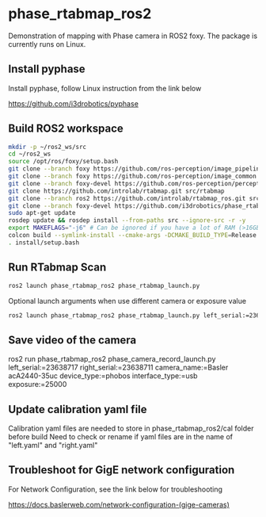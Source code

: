 # phase_rtabmap_ros2
Demonstration of mapping with Phase camera in ROS2 foxy.
The package is currently runs on Linux.

## Install pyphase
Install pyphase, follow Linux instruction from the link below

https://github.com/i3drobotics/pyphase

## Build ROS2 workspace
```bash
mkdir -p ~/ros2_ws/src
cd ~/ros2_ws
source /opt/ros/foxy/setup.bash
git clone --branch foxy https://github.com/ros-perception/image_pipeline.git src/image_pipeline
git clone --branch foxy https://github.com/ros-perception/image_common.git src/image_common
git clone --branch foxy-devel https://github.com/ros-perception/perception_pcl.git src/perception_pcl
git clone https://github.com/introlab/rtabmap.git src/rtabmap
git clone --branch ros2 https://github.com/introlab/rtabmap_ros.git src/rtabmap_ros
git clone --branch foxy-devel https://github.com/i3drobotics/phase_rtabmap_ros2.git src/phase_rtabmap_ros2
sudo apt-get update
rosdep update && rosdep install --from-paths src --ignore-src -r -y
export MAKEFLAGS="-j6" # Can be ignored if you have a lot of RAM (>16GB)
colcon build --symlink-install --cmake-args -DCMAKE_BUILD_TYPE=Release
. install/setup.bash
```

## Run RTabmap Scan
```bash
ros2 launch phase_rtabmap_ros2 phase_rtabmap_launch.py 
```
Optional launch arguments when use different camera or exposure value
```bash
ros2 launch phase_rtabmap_ros2 phase_rtabmap_launch.py left_serial:=23638717 right_serial:=23638711 camera_name:=Basler acA2440-35uc device_type:=phobos interface_type:=usb exposure:=25000
```

## Save video of the camera
ros2 run phase_rtabmap_ros2 phase_camera_record_launch.py  left_serial:=23638717 right_serial:=23638711 camera_name:=Basler acA2440-35uc device_type:=phobos interface_type:=usb exposure:=25000

## Update calibration yaml file
Calibration yaml files are needed to store in phase_rtabmap_ros2/cal folder before build
Need to check or rename if yaml files are in the name of "left.yaml" and "right.yaml"

## Troubleshoot for GigE network configuration
For Network Configuration, see the link below for troubleshooting

https://docs.baslerweb.com/network-configuration-(gige-cameras)
